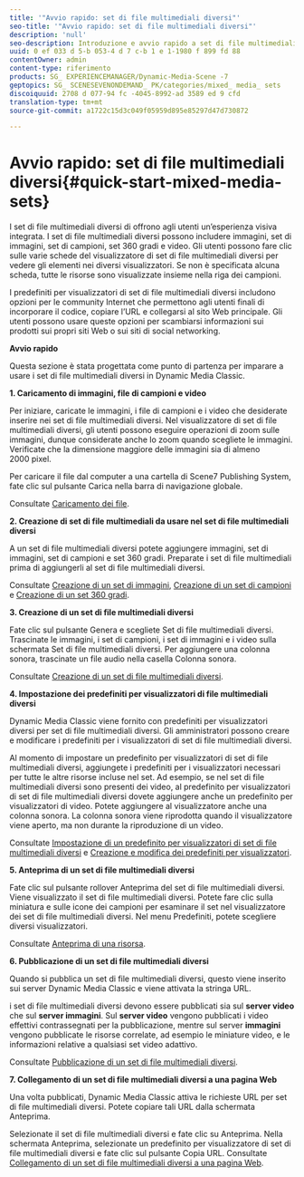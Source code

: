 ```yaml
---
title: '"Avvio rapido: set di file multimediali diversi"'
seo-title: '"Avvio rapido: set di file multimediali diversi"'
description: 'null'
seo-description: Introduzione e avvio rapido a set di file multimediali diversi per imparare a usare i set di file multimediali diversi.
uuid: 0 ef 033 d 5-b 053-4 d 7 c-b 1 e 1-1980 f 899 fd 88
contentOwner: admin
content-type: riferimento
products: SG_ EXPERIENCEMANAGER/Dynamic-Media-Scene -7
geptopics: SG_ SCENESEVENONDEMAND_ PK/categories/mixed_ media_ sets
discoiquuid: 2708 d 077-94 fc -4045-8992-ad 3589 ed 9 cfd
translation-type: tm+mt
source-git-commit: a1722c15d3c049f05959d895e85297d47d730872

---
```



# Avvio rapido: set di file multimediali diversi{#quick-start-mixed-media-sets}

I set di file multimediali diversi di offrono agli utenti un’esperienza visiva integrata. I set di file multimediali diversi possono includere immagini, set di immagini, set di campioni, set 360 gradi e video. Gli utenti possono fare clic sulle varie schede del visualizzatore di set di file multimediali diversi per vedere gli elementi nei diversi visualizzatori. Se non è specificata alcuna scheda, tutte le risorse sono visualizzate insieme nella riga dei campioni.

I predefiniti per visualizzatori di set di file multimediali diversi includono opzioni per le community Internet che permettono agli utenti finali di incorporare il codice, copiare l’URL e collegarsi al sito Web principale. Gli utenti possono usare queste opzioni per scambiarsi informazioni sui prodotti sui propri siti Web o sui siti di social networking.

**Avvio rapido**

Questa sezione è stata progettata come punto di partenza per imparare a usare i set di file multimediali diversi in Dynamic Media Classic.

**1. Caricamento di immagini, file di campioni e video**

Per iniziare, caricate le immagini, i file di campioni e i video che desiderate inserire nei set di file multimediali diversi. Nel visualizzatore di set di file multimediali diversi, gli utenti possono eseguire operazioni di zoom sulle immagini, dunque considerate anche lo zoom quando scegliete le immagini. Verificate che la dimensione maggiore delle immagini sia di almeno 2000 pixel.

Per caricare il file dal computer a una cartella di Scene7 Publishing System, fate clic sul pulsante Carica nella barra di navigazione globale. 

Consultate [Caricamento dei file](uploading-files.md#uploading-your-files).

**2. Creazione di set di file multimediali da usare nel set di file multimediali diversi**

A un set di file multimediali diversi potete aggiungere immagini, set di immagini, set di campioni e set 360 gradi. Preparate i set di file multimediali prima di aggiungerli al set di file multimediali diversi.

Consultate [Creazione di un set di immagini](creating-image-set.md#creating-an-image-set), [Creazione di un set di campioni](creating-swatch-set.md#creating-a-swatch-set) e [Creazione di un set 360 gradi](creating-spin-set.md#creating-a-spin-set).

**3. Creazione di un set di file multimediali diversi**

Fate clic sul pulsante Genera e scegliete Set di file multimediali diversi. Trascinate le immagini, i set di campioni, i set di immagini e i video sulla schermata Set di file multimediali diversi. Per aggiungere una colonna sonora, trascinate un file audio nella casella Colonna sonora.

Consultate [Creazione di un set di file multimediali diversi](creating-mixed-media-set.md#creating-a-mixed-media-set).

**4. Impostazione dei predefiniti per visualizzatori di file multimediali diversi**

Dynamic Media Classic viene fornito con predefiniti per visualizzatori diversi per set di file multimediali diversi. Gli amministratori possono creare e modificare i predefiniti per i visualizzatori di set di file multimediali diversi.

Al momento di impostare un predefinito per visualizzatori di set di file multimediali diversi, aggiungete i predefiniti per i visualizzatori necessari per tutte le altre risorse incluse nel set. Ad esempio, se nel set di file multimediali diversi sono presenti dei video, al predefinito per visualizzatori di set di file multimediali diversi dovete aggiungere anche un predefinito per visualizzatori di video. Potete aggiungere al visualizzatore anche una colonna sonora. La colonna sonora viene riprodotta quando il visualizzatore viene aperto, ma non durante la riproduzione di un video.

Consultate [Impostazione di un predefinito per visualizzatori di set di file multimediali diversi](setting-mixed-media-set-viewer.md#setting-up-a-mixed-media-set-viewer-preset) e [Creazione e modifica dei predefiniti per visualizzatori](application-setup.md#adding-and-editing-viewer-presets).

**5. Anteprima di un set di file multimediali diversi**

Fate clic sul pulsante rollover Anteprima del set di file multimediali diversi. Viene visualizzato il set di file multimediali diversi. Potete fare clic sulla miniatura e sulle icone dei campioni per esaminare il set nel visualizzatore dei set di file multimediali diversi. Nel menu Predefiniti, potete scegliere diversi visualizzatori.

Consultate [Anteprima di una risorsa](previewing-asset.md#previewing-an-asset).

**6. Pubblicazione di un set di file multimediali diversi**

Quando si pubblica un set di file multimediali diversi, questo viene inserito sui server Dynamic Media Classic e viene attivata la stringa URL.

i set di file multimediali diversi devono essere pubblicati sia sul **server video** che sul **server immagini**. Sul **server video** vengono pubblicati i video effettivi contrassegnati per la pubblicazione, mentre sul server **immagini** vengono pubblicate le risorse correlate, ad esempio le miniature video, e le informazioni relative a qualsiasi set video adattivo.

Consultate [Pubblicazione di un set di file multimediali diversi](publishing-mixed-media-set.md#publishing-a-mixed-media-set).

**7. Collegamento di un set di file multimediali diversi a una pagina Web**

Una volta pubblicati, Dynamic Media Classic attiva le richieste URL per set di file multimediali diversi. Potete copiare tali URL dalla schermata Anteprima.

Selezionate il set di file multimediali diversi e fate clic su Anteprima. Nella schermata Anteprima, selezionate un predefinito per visualizzatore di set di file multimediali diversi e fate clic sul pulsante Copia URL. Consultate [Collegamento di un set di file multimediali diversi a una pagina Web](linking-mixed-media-set-web.md#linking-a-mixed-media-set-to-a-web-page).
